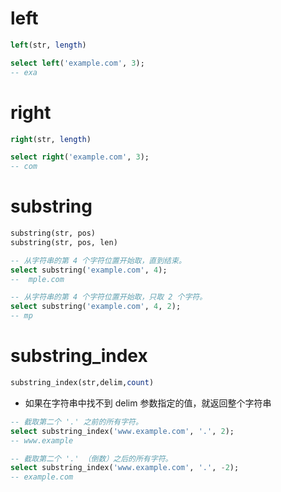 # left

```sql
left(str, length)
```

```sql
select left('example.com', 3);
-- exa
```

# right

```sql
right(str, length)
```

```sql
select right('example.com', 3);
-- com
```

# substring

```sql
substring(str, pos)
substring(str, pos, len)
```

```sql
-- 从字符串的第 4 个字符位置开始取，直到结束。
select substring('example.com', 4);
--  mple.com

-- 从字符串的第 4 个字符位置开始取，只取 2 个字符。
select substring('example.com', 4, 2);
-- mp
```

# substring_index

```sql
substring_index(str,delim,count)
```

- 如果在字符串中找不到 delim 参数指定的值，就返回整个字符串

```sql
-- 截取第二个 '.' 之前的所有字符。
select substring_index('www.example.com', '.', 2);
-- www.example

-- 截取第二个 '.' （倒数）之后的所有字符。
select substring_index('www.example.com', '.', -2);
-- example.com
```
